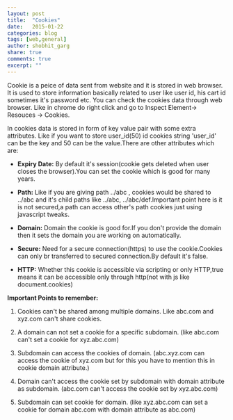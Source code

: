 ```yaml
---
layout: post
title:  "Cookies"
date:   2015-01-22
categories: blog
tags: [web,general]
author: shobhit_garg
share: true
comments: true
excerpt: ""
---
```


Cookie is a peice of data sent from website and it is stored in web browser. It is used to store information basically related to user like user id, his cart id sometimes it's password etc. You can check the cookies data through web browser. Like in chrome do right click and go to  Inspect Element-> Resouces -> Cookies.

In cookies data is stored in form of key value pair with some extra attributes. Like if you want to store user_id(50) id cookies string 'user_id' can be the key and 50 can be the value.There are other attributes which are:

* __Expiry Date:__ By default it's session(cookie gets deleted when user closes the browser).You can set the cookie which is good for many years.

* __Path:__ Like if you are giving path ../abc , cookies would be shared to ../abc and it's child paths like ../abc, ../abc/def.Important point here is it is not secured,a path can access  other's path cookies just using javascript tweaks. 

* __Domain:__ Domain the cookie is good for.If you don't provide the domain then it sets the domain you are working on automatically.

* __Secure:__ Need for a secure connection(https) to use the cookie.Cookies can only br transferred to secured connection.By default it's false.

* __HTTP:__ Whether this cookie is accessible via scripting or only HTTP,true means it can be accessible only through http(not with js like document.cookies)

__Important Points to remember:__


1. Cookies can't be shared among multiple domains. Like abc.com and xyz.com can't share cookies.

2. A domain can not set a cookie for a specific subdomain. (like abc.com can't set a cookie for xyz.abc.com)

3. Subdomain can access the cookies of domain. (abc.xyz.com can access the cookie of xyz.com but for this you have to mention this in cookie domain attribute.)

4. Domain can't access the cookie set by subdomain with domain attribute as subdomain. (abc.com can't access the cookie set by xyz.abc.com)

5. Subdomain can set cookie for domain. (like xyz.abc.com can set a cookie for domain abc.com with domain attribute as abc.com)

